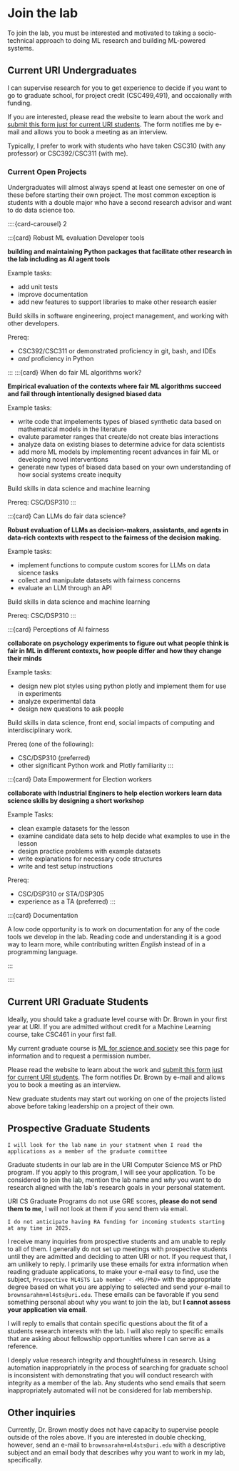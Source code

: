 # Join the lab

To join the lab, you must be interested and motivated to taking a socio-technical approach to doing ML research and building ML-powered systems. 

## Current URI Undergraduates

I can supervise research for you to get experience to decide if you want to go to graduate school, for project credit (CSC499,491), and occaionally with funding.  

If you are interested, please read the website to learn about the work and  [submit this form just for current URI students](https://forms.gle/u8JCvdRJaYLbc4To7). The form notifies me by e-mail and allows you to book a meeting as an interview.


Typically, I prefer to work with students who have taken CSC310  (with any professor) or CSC392/CSC311 (with me). 

### Current Open Projects

Undergraduates will almost always spend at least one semester on one of these before starting their own project. The most common exception is students with a double major who have a second research advisor and want to do data science too. 

::::{card-carousel} 2

:::{card} Robust ML evaluation Developer tools

**building and maintaining Python packages that facilitate other research in the lab including as AI agent tools**

Example tasks:
- add unit tests
- improve documentation
- add new features to support libraries to make other research easier

Build skills in software engineering, project management, and working with other developers. 

Prereq: 
- CSC392/CSC311 or demonstrated proficiency in git, bash, and IDEs
- *and* proficiency in Python

:::
:::{card} When do fair ML algorithms work? 

**Empirical evaluation of the contexts where fair ML algorithms succeed and fail through intentionally designed biased data**

Example tasks: 
- write code that impelements types of biased synthetic data based on mathematical models in the literature
- evalute parameter ranges that create/do not create bias interactions
- analyze data on existing biases to determine advice for data scientists
- add more ML models by implementing recent advances in fair ML or developing novel interventions
- generate new types of biased data based on your own understanding of how social systems create inequity

Build skills in data science and machine learning

Prereq: CSC/DSP310
:::

:::{card} Can LLMs do fair data science? 

**Robust evaluation of LLMs as decision-makers, assistants, and agents in data-rich contexts with respect to the fairness of the decision making.**

Example tasks: 
- implement functions to compute custom scores for LLMs on data sicence tasks
- collect and manipulate datasets with fairness concerns
- evaluate an LLM through an API

Build skills in data science and machine learning

Prereq: CSC/DSP310
:::


:::{card} Perceptions of AI fairness

**collaborate on psychology experiments to figure out what people think is fair in ML in different contexts, how people differ and how they change their minds**

Example tasks:
- design new plot styles using python plotly and implement them for use in experiments
- analyze experimental data
- design new questions to ask people

Build skills in data science, front end, social impacts of computing and interdisciplinary work. 

Prereq (one of the following):
- CSC/DSP310 (preferred)
- other significant Python work and Plotly familiarity
:::

:::{card} Data Empowerment for Election workers

**collaborate with Industrial Enginers to help election workers learn data science skills by designing a short workshop**

Example Tasks:
- clean example datasets for the lesson
- examine candidate  data sets to help decide what examples to use in the lesson
- design practice problems with example datasets
- write explanations for necessary code structures
- write and test setup instructions


Prereq:
- CSC/DSP310 or STA/DSP305
- experience as a TA (preferred)
:::

:::{card} Documentation

A low code opportunity is to work on documentation for any of the code tools we develop in the lab. Reading code and understanding it is a good way to learn more, while contributing
written *English* instead of in a programming language.

:::

::::


## Current URI Graduate Students

Ideally, you should take a graduate level course with Dr. Brown in your first year at URI.  If you are admitted without credit for a Machine Learning course, take CSC461 in your first fall.

My current graduate course is [ML for science and society](https://ml4scisoc.github.io/about.html) see this page for information and to request a permission number. 

Please read the website to learn about the work and  [submit this form just for current URI students](https://forms.gle/u8JCvdRJaYLbc4To7). The form notifies Dr. Brown by e-mail and allows you to book a meeting as an interview.

New graduate students may start out working on one of the projects listed above before taking leadership on a project of their own. 

## Prospective Graduate Students

```{tip}
I will look for the lab name in your statment when I read the applications as a member of the graduate committee
```

Graduate students in our lab are in the URI Computer Science MS or PhD program. If you apply to this program, I will see your application. To be considered to join the lab, mention the lab name and *why* you want to do research aligned with the lab's research goals in your personal statement.  


URI CS Graduate Programs do not use GRE scores, **please do not send them to me**, I will not look at them if you send them via email.  

```{important}
I do not anticipate having RA funding for incoming students starting at any time in 2025. 
```

I receive many inquiries from prospective students and am unable to reply to all of them.  I generally do not set up meetings with prospective students until they are admitted and deciding to atten URI or not. If you request that, I am unlikely to reply. I primarily use these emails for extra information when reading graduate applications, to make your e-mail easy to find, use the subject, `Prospective ML4STS Lab member - <MS/PhD>` with the appropriate degree based on what you are applying to selected and send your e-mail to `brownsarahm+ml4sts@uri.edu`.  These emails can be favorable if you send something personal about why you want to join the lab, but **I cannot assess your application via email**.

I will reply to emails that contain specific questions about the fit of a students research interests with the lab. I will also reply to specific emails that are asking about fellowship opportunities where I can serve as a reference. 

I deeply value research integrity and thoughtfulness in research. Using automation inappropriately in the process of searching for graduate school is inconsistent with demonstrating that you will conduct research with integrity as a member of the lab. Any students who send emails that seem inappropriately automated will not be considered for lab membership. 



## Other inquiries

Currently, Dr. Brown mostly does not have capacity to supervise people outside of the roles above.  If you are interested in double checking, however, send an e-mail to `brownsarahm+ml4sts@uri.edu` with a descriptive subject and an email body that describes why you want to work in my lab, specifically. 
